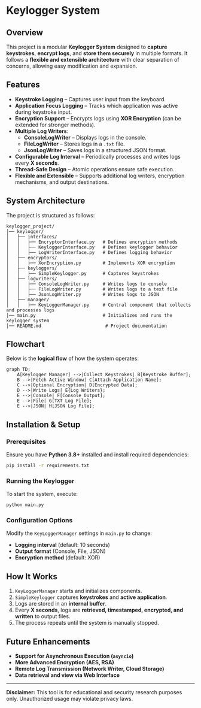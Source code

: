 # Keylogger System

## Overview

This project is a modular **Keylogger System** designed to **capture keystrokes**, **encrypt logs**, and **store them
securely** in multiple formats. It follows a **flexible and extensible architecture** with clear separation of concerns,
allowing easy modification and expansion.

## Features

- **Keystroke Logging** – Captures user input from the keyboard.
- **Application Focus Logging** – Tracks which application was active during keystroke input.
- **Encryption Support** – Encrypts logs using **XOR Encryption** (can be extended for stronger methods).
- **Multiple Log Writers**:
    - **ConsoleLogWriter** – Displays logs in the console.
    - **FileLogWriter** – Stores logs in a `.txt` file.
    - **JsonLogWriter** – Saves logs in a structured JSON format.
- **Configurable Log Interval** – Periodically processes and writes logs every **X seconds**.
- **Thread-Safe Design** – Atomic operations ensure safe execution.
- **Flexible and Extensible** – Supports additional log writers, encryption mechanisms, and output destinations.

## System Architecture

The project is structured as follows:

```
keylogger_project/
│── keylogger/
│   ├── interfaces/
│   │   ├── EncryptorInterface.py   # Defines encryption methods
│   │   ├── KeyloggerInterface.py   # Defines keylogger behavior
│   │   ├── LogWriterInterface.py   # Defines logging behavior
│   ├── encryptors/
│   │   ├── XorEncryption.py        # Implements XOR encryption
│   ├── keyloggers/
│   │   ├── SimpleKeylogger.py      # Captures keystrokes
│   ├── logwriters/
│   │   ├── ConsoleLogWriter.py     # Writes logs to console
│   │   ├── FileLogWriter.py        # Writes logs to a text file
│   │   ├── JsonLogWriter.py        # Writes logs to JSON
│   ├── manager/
│   │   ├── KeyLoggerManager.py     # Central component that collects and processes logs
│── main.py                         # Initializes and runs the keylogger system
│── README.md                        # Project documentation
```

## Flowchart

Below is the **logical flow** of how the system operates:

```mermaid
graph TD;
    A[Keylogger Manager] -->|Collect Keystrokes| B[Keystroke Buffer];
    B -->|Fetch Active Window| C[Attach Application Name];
    C -->|Optional Encryption| D[Encrypted Data];
    D -->|Write Logs| E{Log Writers};
    E -->|Console| F[Console Output];
    E -->|File| G[TXT Log File];
    E -->|JSON| H[JSON Log File];
```

## Installation & Setup

### Prerequisites

Ensure you have **Python 3.8+** installed and install required dependencies:

```bash
pip install -r requirements.txt
```

### Running the Keylogger

To start the system, execute:

```bash
python main.py
```

### Configuration Options

Modify the `KeyLoggerManager` settings in `main.py` to change:

- **Logging interval** (default: 10 seconds)
- **Output format** (Console, File, JSON)
- **Encryption method** (default: XOR)

## How It Works

1. `KeyLoggerManager` starts and initializes components.
2. `SimpleKeylogger` captures **keystrokes** and **active application**.
3. Logs are stored in an **internal buffer**.
4. Every **X seconds**, logs are **retrieved, timestamped, encrypted, and written** to output files.
5. The process repeats until the system is manually stopped.

## Future Enhancements

- **Support for Asynchronous Execution (`asyncio`)**
- **More Advanced Encryption (AES, RSA)**
- **Remote Log Transmission (Network Writer, Cloud Storage)**
- **Data retrieval and view via Web Interface**

---
**Disclaimer:** This tool is for educational and security research purposes only. Unauthorized usage may violate privacy
laws.